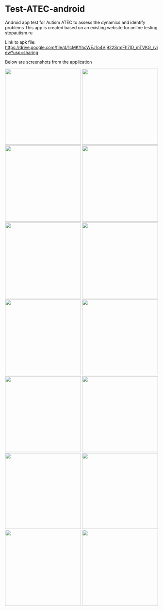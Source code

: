 # Test-ATEC-android
Android app test for Autism ATEC to assess the dynamics and identify problems
This app is created based on an existing website for online testing stopautism.ru

Link to apk file:</br>
https://drive.google.com/file/d/1cMKYhoWEJ1o4Vj922SrmFh7ID_mTVKG_/view?usp=sharing

Below are screenshots from the application

<img src="https://github.com/maximpogodin/Test-ATEC-android/blob/master/Screenshots/Authentication.jpg" width="250">
<img src="https://github.com/maximpogodin/Test-ATEC-android/blob/master/Screenshots/Registration.jpg" width="250">
<img src="https://github.com/maximpogodin/Test-ATEC-android/blob/master/Screenshots/Course%20list.jpg" width="250">
<img src="https://github.com/maximpogodin/Test-ATEC-android/blob/master/Screenshots/New%20course.jpg" width="250">
<img src="https://github.com/maximpogodin/Test-ATEC-android/blob/master/Screenshots/Course%20statistic.jpg" width="250">
<img src="https://github.com/maximpogodin/Test-ATEC-android/blob/master/Screenshots/Pacient%20list.jpg" width="250">
<img src="https://github.com/maximpogodin/Test-ATEC-android/blob/master/Screenshots/New%20pacient.jpg" width="250">
<img src="https://github.com/maximpogodin/Test-ATEC-android/blob/master/Screenshots/Pacient%20statistic.jpg" width="250">
<img src="https://github.com/maximpogodin/Test-ATEC-android/blob/master/Screenshots/Tests%20list.jpg" width="250">
<img src="https://github.com/maximpogodin/Test-ATEC-android/blob/master/Screenshots/Test%20statistic.jpg" width="250">
<img src="https://github.com/maximpogodin/Test-ATEC-android/blob/master/Screenshots/Passing%20the%20test.jpg" width="250">
<img src="https://github.com/maximpogodin/Test-ATEC-android/blob/master/Screenshots/Test%20result.jpg" width="250">
<img src="https://github.com/maximpogodin/Test-ATEC-android/blob/master/Screenshots/Settings.jpg" width="250">
<img src="https://github.com/maximpogodin/Test-ATEC-android/blob/master/Screenshots/Menu.jpg" width="250">

